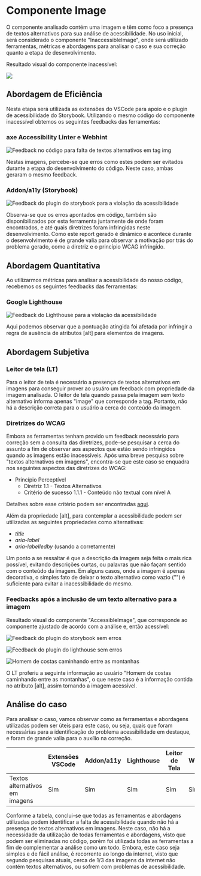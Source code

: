 # Componente Image

O componente analisado contém uma imagem e têm como foco a presença de textos alternativos para sua análise de acessibilidade.
No uso inicial, será considerado o componente "InaccessibleImage", onde será utilizado ferramentas, métricas e abordagens para analisar o caso e sua correção quanto a etapa de desenvolvimento.

Resultado visual do componente inacessível:

![](../../assets/img-case/man-hiking-in-mountains.jpg)

## Abordagem de Eficiência

Nesta etapa será utilizada as extensões do VSCode para apoio e o plugin de acessibilidade do Storybook.
Utilizando o mesmo código do componente inacessível obtemos os seguintes feedbacks das ferramentas:

### axe Accessibility Linter e Webhint

![Feedback no código para falta de textos alternativos em tag img](../../assets/img-case/inaccessible-extensions.png)

Nestas imagens, percebe-se que erros como estes podem ser evitados durante a etapa do desenvolvimento do código. Neste caso, ambas geraram o mesmo feedback.

### Addon/a11y (Storybook)

![Feedback do plugin do storybook para a violação da acessibilidade](../../assets/img-case/inaccessible-storybook.png)

Observa-se que os erros apontados em código, também são disponibilizados por esta ferramenta juntamente de onde foram encontrados, e
até quais diretrizes foram infringidas neste desenvolvimento. Como este report gerado é dinâmico e acontece durante o desenvolvimento é de grande
valia para observar a motivação por trás do problema gerado, como a diretriz e o princípio WCAG infringido.

## Abordagem Quantitativa

Ao utilizarmos métricas para analisar a acessibilidade do nosso código, recebemos os seguintes feedbacks
das ferramentas:

### Google Lighthouse

![Feedback do Lighthouse para a violação da acessibilidade](../../assets/img-case/inaccessible-lighthouse.png)

Aqui podemos observar que a pontuação atingida foi afetada por infringir a regra de ausência de atributos [alt] para elementos de imagens.

## Abordagem Subjetiva

### Leitor de tela (LT)

Para o leitor de tela é necessário a presença de textos alternativos em imagens para conseguir prover ao usuáro um feedback com propriedade da imagem analisada. O leitor de tela quando passa pela imagem sem texto alternativo informa apenas "image" que corresponde a tag. Portanto, não há a descrição correta para o usuário a cerca do conteúdo da imagem.

### Diretrizes do WCAG

Embora as ferramentas tenham provido um feedback necessário para correção sem a consulta das diretrizes, pode-se pesquisar a cerca do assunto a fim de observar aos aspectos que estão sendo infringidos quando as imagens estão inacessíveis. Após uma breve pesquisa sobre "textos alternativos em imagens", encontra-se que este caso se enquadra nos seguintes aspectos das diretrizes do WCAG:

- Princípio Perceptível
  - Diretriz 1.1 - Textos Alternativos
  - Critério de sucesso 1.1.1 - Conteúdo não textual com nível A

Detalhes sobre esse critério podem ser encontradas <a href="https://www.w3.org/TR/WCAG22/#non-text-content" aria-label="Diretrizes do WCAG sobre textos alternativos">aqui</a>.

Além da propriedade [alt], para contemplar a acessibilidade podem ser utilizadas as seguintes propriedades como alternativas:

- <i>title</i>
- <i>aria-label</i>
- <i>aria-labelledby</i> (usando a corretamente)

Um ponto a se ressaltar é que a descrição da imagem seja feita o mais rica possível, evitando descrições curtas, ou palavras que não façam sentido com o conteúdo da imagem. Em alguns casos, onde a imagem é apenas decorativa, o simples fato de deixar o texto alternativo como vazio ("") é suficiente para evitar a inacessibilidade do mesmo.

### Feedbacks após a inclusão de um texto alternativo para a imagem

Resultado visual do componente "AccessibleImage", que corresponde ao componente ajustado de acordo com a análise e, então acessível:

![Feedback do plugin do storybook sem erros](../../assets/img-case/accessible-storybook.png)

![Feedback do plugin do lighthouse sem erros](../../assets/img-case/accessible-lighthouse.png)

![Homem de costas caminhando entre as montanhas](../../assets/img-case/man-hiking-in-mountains.jpg)

O LT proferiu a seguinte informação ao usuário "Homem de costas caminhando entre as montanhas", o que neste caso é a informação contida no atributo [alt], assim tornando a imagem acessível.

## Análise do caso

Para analisar o caso, vamos observar como as ferramentas e abordagens utilizadas podem ser úteis para este caso, ou seja, quais que foram necessárias para a identificação
do problema acessibilidade em destaque, e foram de grande valia para o auxílio na correção.

|                                | Extensões VSCode | Addon/a11y | Lighthouse | Leitor de Tela | WCAG |
| ------------------------------ | ---------------- | ---------- | ---------- | -------------- | ---- |
| Textos alternativos em imagens | Sim              | Sim        | Sim        | Sim            | Sim  |

Conforme a tabela, conclui-se que todas as ferramentas e abordagens utilizadas podem identificar a falta de acessibilidade quando não há a presença de textos alternativos em imagens.
Neste caso, não há a necessidade da utilização de todas ferramentas e abordagens, visto que podem ser eliminadas no código, porém foi utilizada todas as ferramentas a fim de complementar a análise como um todo.
Embora, este caso seja simples e de fácil análise, é recorrente ao longo da internet, visto que segundo pesquisas atuais, cerca de 1/3 das imagens da internet não contém textos alternativos, ou sofrem com problemas de acessibilidade.
